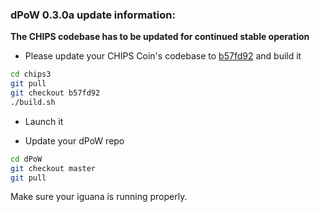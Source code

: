### dPoW 0.3.0a update information:

**The CHIPS codebase has to be updated for continued stable operation**

- Please update your CHIPS Coin's codebase to [b57fd92](https://github.com/jl777/chips3/tree/b57fd92ad2be804933a3cd168ad820ddcc11fee1) and build it

```bash
cd chips3
git pull
git checkout b57fd92
./build.sh
```

- Launch it

- Update your dPoW repo

```bash
cd dPoW
git checkout master
git pull
```

Make sure your iguana is running properly.
